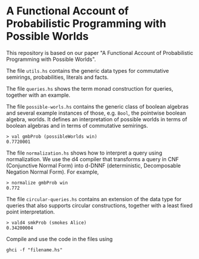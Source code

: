# A Functional Account of Probabilistic Programming with Possible Worlds

This repository is based on our paper "A Functional Account of
Probabilistic Programming with Possible Worlds".

The file `utils.hs` contains the generic data types for commutative
semirings, probabilities, literals and facts.

The file `queries.hs` shows the term monad construction for queries,
together with an example.

The file `possible-worls.hs` contains the generic class of boolean
algebras and several example instances of those, e.g. `Bool`, the
pointwise boolean algebra, worlds.
It defines an interpretation of possible worlds in terms of boolean
algebras and in terms of commutative semirings.
```
> val gmbProb (possibleWorlds win)
0.7720001
```
The file `normalization.hs` shows how to interpret a query using
normalization. We use the d4 compiler that transforms a query in CNF
(Conjunctive Normal Form) into d-DNNF (deterministic, Decomposable
  Negation Normal Form).
For example,
```
> normalize gmbProb win
0.772
```
The file `circular-queries.hs` contains an extension of the data
type for queries that also supports circular constructions, together
with a least fixed point interpretation.
```
> vald4 smkProb (smokes Alice)
0.34200004
```



Compile and use the code in the files using
```
ghci -f "filename.hs"
```
